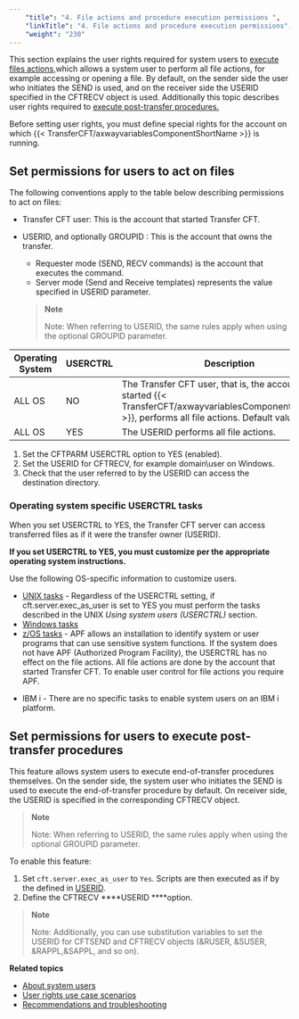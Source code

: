 ```yaml
---
    "title": "4. File actions and procedure execution permissions ",
    "linkTitle": "4. File actions and procedure execution permissions",
    "weight": "230"
---
```

This section explains the user rights required for system users to [execute files actions,](#Set)which allows a system user to perform all file actions, for example accessing or opening a file. By default, on the sender side the user who initiates the SEND is used, and on the receiver side the USERID specified in the CFTRECV object is used. Additionally this topic describes user rights required to [execute post-transfer procedures.](#Set2)

Before setting user rights, you must define special rights for the account on which {{< TransferCFT/axwayvariablesComponentShortName  >}} is running.

<span id="Set"></span>

Set permissions for users to act on files
-----------------------------------------

The following conventions apply to the table below describing permissions to act on files:

- Transfer CFT user: This is the account that started Transfer CFT.
- USERID, and optionally GROUPID : This is the account that owns the transfer.

    -   Requester mode (SEND, RECV commands) is the account that executes the command.
    -   Server mode (Send and Receive templates) represents the value specified in USERID parameter.

    > **Note**
    >
    > Note: When referring to USERID, the same rules apply when using the optional GROUPID parameter.


| Operating<br/> System | USERCTRL | Description |
| --- | --- | --- |
| ALL OS  | NO  | The Transfer CFT user, that is, the account that started {{< TransferCFT/axwayvariablesComponentLongName  >}}, performs all file actions. Default value.  |
| ALL OS  | YES  | The USERID performs all file actions.  |


1. Set the CFTPARM USERCTRL option to YES (enabled).
1. Set the USERID for CFTRECV, for example domain\\user on Windows.
1. Check that the user referred to by the USERID can access the destination directory.

### Operating system specific USERCTRL tasks

When you set USERCTRL to YES, the Transfer CFT server can access transferred files as if it were the transfer owner (USERID).

**If you set USERCTRL to YES, you must customize per the appropriate operating system instructions.**

Use the following OS-specific information to customize users.

- [UNIX tasks](https://docs.axway.com/bundle/TransferCFT_38_InstallationGuide_unix_en_PDF/resource/TransferCFT_InstallationGuide_unix_en.pdf) - Regardless of the USERCTRL setting, if cft.server.exec_as_user is set to YES you must perform the tasks described in the UNIX *Using system users (USERCTRL)* section.
- [Windows tasks](https://docs.axway.com/bundle/TransferCFT_38_InstallationGuide_windows_en_PDF/resource/TransferCFT_InstallationGuide_windows_en.pdf)
- [z/OS tasks](https://docs.axway.com/bundle/TransferCFT_38_InstallationGuide_mvs_en_PDF/resource/TransferCFT_InstallationGuide_mvs_en.pdf) - APF allows an installation to identify system or user programs that can use sensitive system functions. If the system does not have APF (Authorized Program Facility), the USERCTRL has no effect on the file actions. All file actions are done by the account that started Transfer CFT. To enable user control for file actions you require APF.

<!-- -->

- IBM i - There are no specific tasks to enable system users on an IBM i platform.

<span id="Set2"></span>

Set permissions for users to execute post-transfer procedures
-------------------------------------------------------------

This feature allows system users to execute end-of-transfer procedures themselves. On the sender side, the system user who initiates the SEND is used to execute the end-of-transfer procedure by default. On receiver side, the USERID is specified in the corresponding CFTRECV object.

> **Note**
>
> Note: When referring to USERID, the same rules apply when using the optional GROUPID parameter.

To enable this feature:

1. Set `cft.server.exec_as_user` to `Yes`. Scripts are then executed as if by the defined in [USERID](../../../c_intro_userinterfaces/command_summary/parameter_intro/userid).
1. Define the CFTRECV ****USERID ****option.

> **Note**
>
> Note: Additionally, you can use substitution variables to set the USERID for CFTSEND and CFTRECV objects (&RUSER, &SUSER, &RAPPL,&SAPPL, and so on).

****Related topics****

- [About system users](../)
- [User rights use case scenarios](../user_rights_security_scenarios)
- [Recommendations and troubleshooting](../user_rights_tips)
